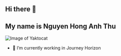 ## Hi there 👋

## My name is Nguyen Hong Anh Thu

![Image of Yaktocat](https://octodex.github.com/images/yaktocat.png)

- 🔭 I’m currently working in Journey Horizon


